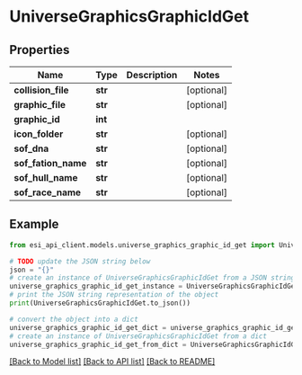 # UniverseGraphicsGraphicIdGet


## Properties

Name | Type | Description | Notes
------------ | ------------- | ------------- | -------------
**collision_file** | **str** |  | [optional] 
**graphic_file** | **str** |  | [optional] 
**graphic_id** | **int** |  | 
**icon_folder** | **str** |  | [optional] 
**sof_dna** | **str** |  | [optional] 
**sof_fation_name** | **str** |  | [optional] 
**sof_hull_name** | **str** |  | [optional] 
**sof_race_name** | **str** |  | [optional] 

## Example

```python
from esi_api_client.models.universe_graphics_graphic_id_get import UniverseGraphicsGraphicIdGet

# TODO update the JSON string below
json = "{}"
# create an instance of UniverseGraphicsGraphicIdGet from a JSON string
universe_graphics_graphic_id_get_instance = UniverseGraphicsGraphicIdGet.from_json(json)
# print the JSON string representation of the object
print(UniverseGraphicsGraphicIdGet.to_json())

# convert the object into a dict
universe_graphics_graphic_id_get_dict = universe_graphics_graphic_id_get_instance.to_dict()
# create an instance of UniverseGraphicsGraphicIdGet from a dict
universe_graphics_graphic_id_get_from_dict = UniverseGraphicsGraphicIdGet.from_dict(universe_graphics_graphic_id_get_dict)
```
[[Back to Model list]](../README.md#documentation-for-models) [[Back to API list]](../README.md#documentation-for-api-endpoints) [[Back to README]](../README.md)


